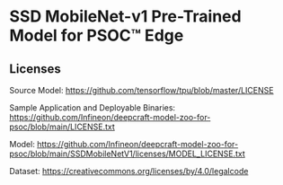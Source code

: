 # SSD MobileNet-v1  Pre-Trained Model for PSOC™ Edge

## Licenses

Source Model: https://github.com/tensorflow/tpu/blob/master/LICENSE

Sample Application and Deployable Binaries: https://github.com/Infineon/deepcraft-model-zoo-for-psoc/blob/main/LICENSE.txt

Model: https://github.com/Infineon/deepcraft-model-zoo-for-psoc/blob/main/SSDMobileNetV1/licenses/MODEL_LICENSE.txt

Dataset: https://creativecommons.org/licenses/by/4.0/legalcode